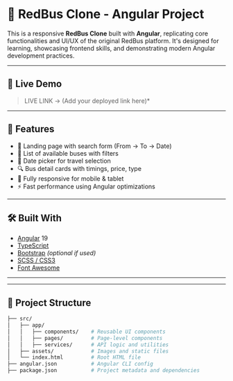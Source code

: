 # 🚌 RedBus Clone - Angular Project

This is a responsive **RedBus Clone** built with **Angular**, replicating core functionalities and UI/UX of the original RedBus platform. It's designed for learning, showcasing frontend skills, and demonstrating modern Angular development practices.

---

## 🔗 Live Demo

 
> LIVE LINK -> (Add your deployed link here)*

---

## 🚀 Features

- 🧭 Landing page with search form (From → To → Date)
- 🚌 List of available buses with filters
- 📅 Date picker for travel selection
- 🔍 Bus detail cards with timings, price, type
- 📱 Fully responsive for mobile & tablet
- ⚡ Fast performance using Angular optimizations

---

## 🛠️ Built With

- [Angular](https://angular.io/) 19
- [TypeScript](https://www.typescriptlang.org/)
- [Bootstrap](https://getbootstrap.com/) *(optional if used)*
- [SCSS / CSS3](https://developer.mozilla.org/en-US/docs/Web/CSS)
- [Font Awesome](https://fontawesome.com/)

---



---

## 📁 Project Structure

```bash
├── src/
│   ├── app/
│   │   ├── components/    # Reusable UI components
│   │   ├── pages/         # Page-level components
│   │   ├── services/      # API logic and utilities
│   ├── assets/            # Images and static files
│   └── index.html         # Root HTML file
├── angular.json           # Angular CLI config
├── package.json           # Project metadata and dependencies

